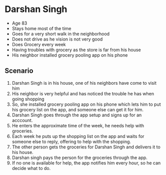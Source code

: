 # Darshan Singh

-   Age 83
-   Stays home most of the time
-   Goes for a very short walk in the neighborhood
-   Does not drive as he vision is not very good
-   Does Grocery every week
-   Having troubles with grocery as the store is far from his house
-   His neighbor installed grocery pooling app on his phone


## Scenario

1.  Darshan Singh is in his house, one of his neighbors have come to visit him
2.  His neighbor is very helpful and has noticed the trouble he has when going shopping
3.  So, she installed grocery pooling app on his phone which lets him to put his grocery
    list on the app, and someone else can get it for him.
4.  Darshan Singh goes through the app setup and signs up for an acccount.
5.  He enters the approximate time of the week, he needs help with groceries.
6.  Each week he puts up the shopping list on the app and waits for someone
    else to reply, offering to help with the shopping.
7.  The other person gets the groceries for Darshan Singh and delivers it to his house.
8.  Darshan singh pays the person for the groceries through the app.
9.  If no one is available for help, the app notifies him every hour, so he can decide
    what to do.

